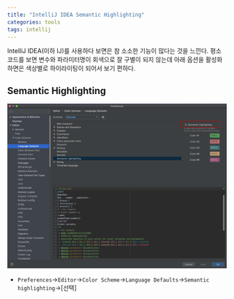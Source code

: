 ```yaml
---
title: "IntelliJ IDEA Semantic Highlighting"
categories: tools
tags: intellij
---
```


IntelliJ IDEA(이하 IJ)를 사용하다 보면은 참 소소한 기능이 많다는 것을 느낀다. 평소 코드를 보면 변수와 파라미터명이
회색으로 잘 구별이 되지 않는데 아래 옵션을 활성화 하면은 색상별로 하이라이팅이 되어서 보기 편하다.

## Semantic Highlighting
![](/assets/images/IntelliJ-Semantic-highlighting.png)
- `Preferences`->`Editor`->`Color Scheme`->`Language Defaults`->`Semantic highlighting`->[선택]
